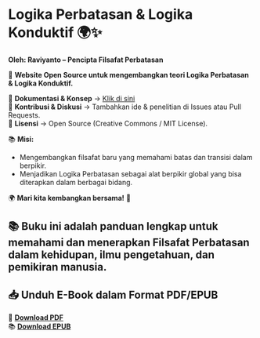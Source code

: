 # Logika Perbatasan & Logika Konduktif 🌍✨
**Oleh: Raviyanto – Pencipta Filsafat Perbatasan**

🚀 **Website Open Source untuk mengembangkan teori Logika Perbatasan & Logika Konduktif.**

🔹 **Dokumentasi & Konsep** → [Klik di sini](https://raviyanto.github.io/logika-perbatasan/)  
🔹 **Kontribusi & Diskusi** → Tambahkan ide & penelitian di Issues atau Pull Requests.  
🔹 **Lisensi** → Open Source (Creative Commons / MIT License).  

📚 **Misi:**  
- Mengembangkan filsafat baru yang memahami batas dan transisi dalam berpikir.  
- Menjadikan Logika Perbatasan sebagai alat berpikir global yang bisa diterapkan dalam berbagai bidang.  

🌍 **Mari kita kembangkan bersama!** 🚀

📚 **Buku ini adalah panduan lengkap untuk memahami dan menerapkan Filsafat Perbatasan dalam kehidupan, ilmu pengetahuan, dan pemikiran manusia.**  
---

## 📥 **Unduh E-Book dalam Format PDF/EPUB**  
📄 **[Download PDF](ebook/logika_perbatasan.pdf)**  
📚 **[Download EPUB](ebook/logika_perbatasan.epub)**  

